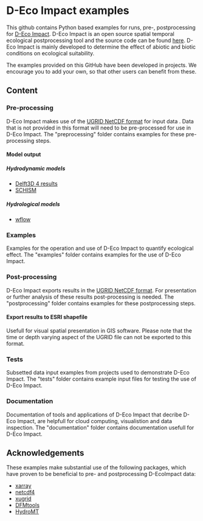 # D-Eco Impact examples
This github contains Python based examples for runs, pre-, postprocessing for [D-Eco Impact](https://www.deltares.nl/en/software-and-data/products/d-eco-impact). D-Eco Impact is an open source spatial temporal ecological postprocessing tool and the source code can be found [here](https://github.com/Deltares/D-EcoImpact).
D-Eco Impact is mainly developed to determine the effect of abiotic and biotic conditions on ecological suitability.  

The examples provided on this GitHub have been developed in projects. We encourage you to add your own, so that other users can benefit from these.


## Content

### Pre-processing
D-Eco Impact makes use of the [UGRID NetCDF format](https://ugrid-conventions.github.io/ugrid-conventions/) for input data . Data that is not provided in this format will need to be pre-processed for use in D-Eco Impact. The "preprocessing" folder contains examples for these pre-processing steps.

#### Model output

##### Hydrodynamic models
* [Delft3D 4 results](https://www.deltares.nl/en/software-and-data/products/delft3d-4-suite)
* [SCHISM](https://ccrm.vims.edu/schismweb/)

##### Hydrological models
* [wflow](https://deltares.github.io/Wflow.jl)

### Examples
Examples for the operation and use of D-Eco Impact to quantify ecological effect. The "examples" folder contains examples for the use of D-Eco Impact.


### Post-processing
D-Eco Impact exports results in the [UGRID NetCDF format](https://ugrid-conventions.github.io/ugrid-conventions/). For presentation or further analysis of these results post-processing is needed. The "postprocessing" folder contains examples for these postprocessing steps.

#### Export results to ESRI shapefile
Usefull for visual spatial presentation in GIS software. Please note that the time or depth varying aspect of the UGRID file can not be exported to this format. 

### Tests
Subsetted data input examples from projects used to demonstrate D-Eco Impact. The "tests" folder contains example input files for testing the use of D-Eco Impact.

### Documentation
Documentation of tools and applications of D-Eco Impact that decribe D-Eco Impact, are helpfull for cloud computing, visualistion and data inspection. The "documentation" folder contains documentation usefull for D-Eco Impact.

## Acknowledgements
These examples make substantial use of the following packages, which have proven to be beneficial to pre- and postprocessing D-EcoImpact data:
* [xarray](https://docs.xarray.dev/)
* [netcdf4](https://unidata.github.io/netcdf4-python/)
* [xugrid](https://deltares.github.io/xugrid/)
* [DFMtools](https://deltares.github.io/dfm_tools/)
* [HydroMT](https://github.com/Deltares/hydromt)

